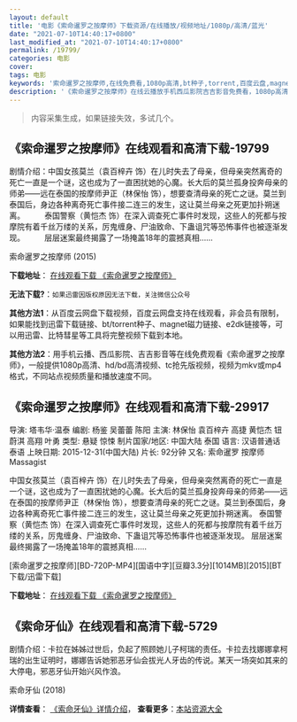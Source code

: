 ```yaml
---
layout: default
title: '电影《索命暹罗之按摩师》下载资源/在线播放/视频地址/1080p/高清/蓝光'
date: "2021-07-10T14:40:17+0800"
last_modified_at: "2021-07-10T14:40:17+0800"
permalink: /19799/
categories: 电影
cover:
tags: 电影
keywords: '索命暹罗之按摩师,在线免费看,1080p高清,bt种子,torrent,百度云盘,magnet,磁力链,迅雷下载资源'
description: '《索命暹罗之按摩师》在线云播放手机西瓜影院吉吉影音免费看，1080p高清bd/hd未删减完整版和tc抢先枪版，mkv/mp4格式，附带bt/torrent种子、magnet/磁力链、百度云盘、网盘资源迅雷下载链接'
---
```


>内容采集生成，如果链接失效，多试几个。


## 《索命暹罗之按摩师》在线观看和高清下载-19799

剧情介绍：中国女孩莫兰（袁百梓卉 饰）在儿时失去了母亲，但母亲突然离奇的死亡一直是一个谜，这也成为了一直困扰她的心魔。长大后的莫兰孤身投奔母亲的师弟——远在泰国的按摩师尹正（林保怡 饰），想要查清母亲的死亡之谜。莫兰到泰国后，身边各种离奇死亡事件接二连三的发生，这让莫兰母亲之死更加扑朔迷离。  　　泰国警察（黄恺杰 饰）在深入调查死亡事件时发现，这些人的死都与按摩院有着千丝万缕的关系，厉鬼缠身、尸油致命、下蛊诅咒等恐怖事件也被逐渐发现。  　　层层迷案最终揭露了一场掩盖18年的震撼真相……


索命暹罗之按摩师 (2015)

**下载地址**： [在线观看下载 《索命暹罗之按摩师》](https://www.btbtdy.me/btdy/dy2150.html) 


**无法下载?**：`如果迅雷因版权原因无法下载，关注微信公众号 `

**其他方法1**：从百度云网盘下载视频，百度云网盘支持在线观看，非会员有限制，如果能找到迅雷下载链接、bt/torrent种子、magnet磁力链接、e2dk链接等，可以用迅雷、比特彗星等工具将完整视频下载到本地。

**其他方法2**：用手机云播、西瓜影院、吉吉影音等在线免费观看《索命暹罗之按摩师》，一般提供1080p高清、hd/bd高清视频、tc抢先版视频，视频为mkv或mp4格式，不同站点视频质量和播放速度不同。


## 《索命暹罗之按摩师》在线观看和高清下载-29917

导演: 塔韦华·温泰 编剧: 杨鉴 吴蕾蕾 陈阳 主演: 林保怡 袁百梓卉 高捷 黄恺杰 钮蔚淇 高翔 叶勇 类型: 悬疑 惊悚 制片国家/地区: 中国大陆 泰国 语言: 汉语普通话 泰语 上映日期: 2015-12-31(中国大陆) 片长: 92分钟 又名: 索命暹罗 按摩师 Massagist

中国女孩莫兰（袁百梓卉 饰）在儿时失去了母亲，但母亲突然离奇的死亡一直是一个谜，这也成为了一直困扰她的心魔。长大后的莫兰孤身投奔母亲的师弟——远在泰国的按摩师尹正（林保怡 饰），想要查清母亲的死亡之谜。莫兰到泰国后，身边各种离奇死亡事件接二连三的发生，这让莫兰母亲之死更加扑朔迷离。 泰国警察（黄恺杰 饰）在深入调查死亡事件时发现，这些人的死都与按摩院有着千丝万缕的关系，厉鬼缠身、尸油致命、下蛊诅咒等恐怖事件也被逐渐发现。 层层迷案最终揭露了一场掩盖18年的震撼真相……


[索命暹罗之按摩师][BD-720P-MP4][国语中字][豆瓣3.3分][1014MB][2015][BT下载/迅雷下载]

**下载地址**： [在线观看下载 《索命暹罗之按摩师》](https://www.btdx8.com/torrent/massagist_2015.html) 


## 《索命牙仙》在线观看和高清下载-5729

剧情介绍：卡拉在姊姊过世后，负起了照顾她儿子柯瑞的责任。卡拉去找娜娜拿柯瑞的出生证明时，娜娜告诉她邪恶牙仙会拔光人牙齿的传说。某天一场突如其来的大停电，邪恶牙仙开始兴风作浪。


索命牙仙 (2018)

**详情查看**： [《索命牙仙》详情介绍](/movie/5729/)， **查看更多**：[本站资源大全](/movie/t/all/)

